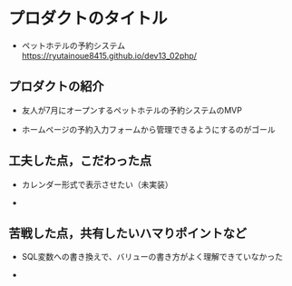 # プロダクトのタイトル
- ペットホテルの予約システム
https://ryutainoue8415.github.io/dev13_02php/
## プロダクトの紹介

- 友人が7月にオープンするペットホテルの予約システムのMVP

- ホームページの予約入力フォームから管理できるようにするのがゴール

## 工夫した点，こだわった点

- カレンダー形式で表示させたい（未実装）

- 

## 苦戦した点，共有したいハマりポイントなど

- SQL変数への書き換えで、バリューの書き方がよく理解できていなかった

- 
